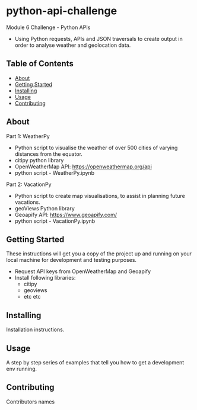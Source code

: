 # python-api-challenge
Module 6 Challenge - Python APIs
- Using Python requests, APIs and JSON traversals to create output in order to analyse weather and geolocation data.

## Table of Contents

- [About](#about)
- [Getting Started](#getting_started)
- [Installing](#installing)
- [Usage](#usage)
- [Contributing](#contributing)

## About
Part 1: WeatherPy
- Python script to visualise the weather of over 500 cities of varying distances from the equator.
- citipy python library
- OpenWeatherMap API: https://openweathermap.org/api
- python script - WeatherPy.ipynb

Part 2: VacationPy
- Python script to create map visualisations, to assist in planning future vacations.
- geoViews Python library
- Geoapify API: https://www.geoapify.com/
- python script - VacationPy.ipynb

## Getting Started
These instructions will get you a copy of the project up and running on your local machine for development and testing purposes.

- Request API keys from OpenWeatherMap and Geoapify
- Install following libraries:
  - citipy
  - geoviews
  - etc etc
  
## Installing
Installation instructions.

## Usage
A step by step series of examples that tell you how to get a development env running.

## Contributing
Contributors names
